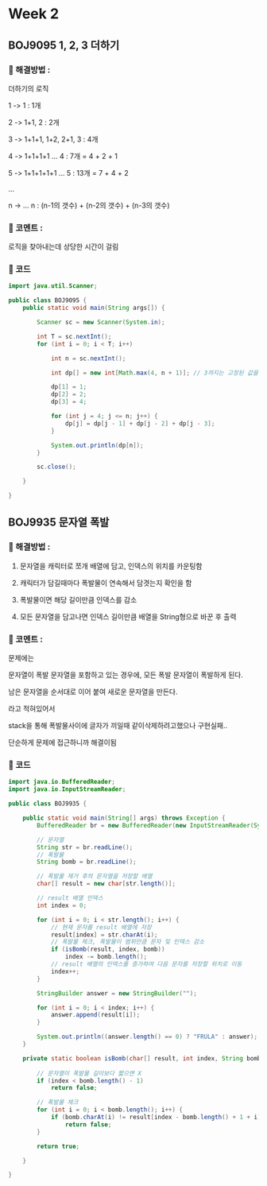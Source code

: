 # Week 2
## BOJ9095 1, 2, 3 더하기
### 🎈 해결방법 :

더하기의 로직

1 -> 1 : 1개

2 -> 1+1, 2 : 2개

3 -> 1+1+1, 1+2, 2+1, 3 : 4개

4 -> 1+1+1+1 ... 4 : 7개 = 4 + 2 + 1

5 -> 1+1+1+1+1 ... 5 : 13개 = 7 + 4 + 2 

...

n -> ... n : (n-1의 갯수) + (n-2의 갯수) + (n-3의 갯수)


### 💬 코멘트 :

로직을 찾아내는데 상당한 시간이 걸림

### 📄 코드
```java
import java.util.Scanner;

public class BOJ9095 {
	public static void main(String args[]) {

		Scanner sc = new Scanner(System.in);

		int T = sc.nextInt();
		for (int i = 0; i < T; i++) 

			int n = sc.nextInt();

			int dp[] = new int[Math.max(4, n + 1)]; // 3까지는 고정된 값을 입력하기 위해 4를 기본값으로 줌.

			dp[1] = 1;
			dp[2] = 2;
			dp[3] = 4;

			for (int j = 4; j <= n; j++) {
				dp[j] = dp[j - 1] + dp[j - 2] + dp[j - 3];
			}

			System.out.println(dp[n]);
		}

		sc.close();

	}

}
```

## BOJ9935 문자열 폭발
### 🎈 해결방법 :
<!-- 해결 방법 -->

1. 문자열을 캐릭터로 쪼개 배열에 담고, 인덱스의 위치를 카운팅함

2. 캐릭터가 담길때마다 폭발물이 연속해서 담겻는지 확인을 함

3. 폭발물이면 해당 길이만큼 인덱스를 감소

4. 모든 문자열을 담고나면 인덱스 길이만큼 배열을 String형으로 바꾼 후 출력

### 💬 코멘트 :
<!-- 문제에 대한 코멘트 작성 -->

문제에는 

문자열이 폭발 문자열을 포함하고 있는 경우에, 모든 폭발 문자열이 폭발하게 된다. 

남은 문자열을 순서대로 이어 붙여 새로운 문자열을 만든다.

라고 적혀있어서

stack을 통해 폭발물사이에 글자가 끼일때 같이삭제하려고했으나 구현실패..

단순하게 문제에 접근하니까 해결이됨



### 📄 코드
```java
import java.io.BufferedReader;
import java.io.InputStreamReader;

public class BOJ9935 {

	public static void main(String[] args) throws Exception {
		BufferedReader br = new BufferedReader(new InputStreamReader(System.in));

		// 문자열
		String str = br.readLine();
		// 폭발물
		String bomb = br.readLine();

		// 폭발물 제거 후의 문자열을 저장할 배열
		char[] result = new char[str.length()];

		// result 배열 인덱스
		int index = 0;

		for (int i = 0; i < str.length(); i++) {
			// 현재 문자를 result 배열에 저장
			result[index] = str.charAt(i);
			// 폭발물 체크, 폭발물이 범위만큼 문자 및 인덱스 감소
			if (isBomb(result, index, bomb))
				index -= bomb.length();
			// result 배열의 인덱스를 증가하여 다음 문자를 저장할 위치로 이동
			index++;
		}

		StringBuilder answer = new StringBuilder("");

		for (int i = 0; i < index; i++) {
			answer.append(result[i]);
		}

		System.out.println((answer.length() == 0) ? "FRULA" : answer);
	}

	private static boolean isBomb(char[] result, int index, String bomb) {
		
		// 문자열이 폭발물 길이보다 짧으면 X
		if (index < bomb.length() - 1)
			return false;

		// 폭발물 체크
		for (int i = 0; i < bomb.length(); i++) {
			if (bomb.charAt(i) != result[index - bomb.length() + 1 + i])
				return false;
		}

		return true;

	}

}
```

